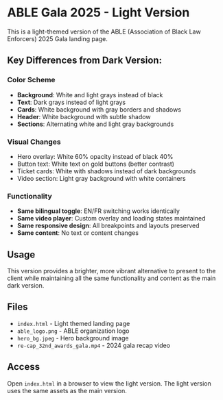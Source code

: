 # ABLE Gala 2025 - Light Version

This is a light-themed version of the ABLE (Association of Black Law Enforcers) 2025 Gala landing page.

## Key Differences from Dark Version:

### Color Scheme
- **Background**: White and light grays instead of black
- **Text**: Dark grays instead of light grays  
- **Cards**: White background with gray borders and shadows
- **Header**: White background with subtle shadow
- **Sections**: Alternating white and light gray backgrounds

### Visual Changes
- Hero overlay: White 60% opacity instead of black 40%
- Button text: White text on gold buttons (better contrast)
- Ticket cards: White with shadows instead of dark backgrounds
- Video section: Light gray background with white containers

### Functionality
- **Same bilingual toggle**: EN/FR switching works identically
- **Same video player**: Custom overlay and loading states maintained
- **Same responsive design**: All breakpoints and layouts preserved
- **Same content**: No text or content changes

## Usage

This version provides a brighter, more vibrant alternative to present to the client while maintaining all the same functionality and content as the main dark version.

## Files

- `index.html` - Light themed landing page
- `able_logo.png` - ABLE organization logo
- `hero_bg.jpeg` - Hero background image
- `re-cap_32nd_awards_gala.mp4` - 2024 gala recap video

## Access

Open `index.html` in a browser to view the light version.
The light version uses the same assets as the main version.
